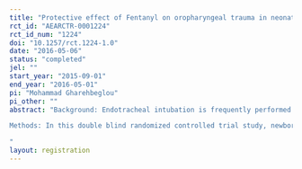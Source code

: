 ```yaml
---
title: "Protective effect of Fentanyl on oropharyngeal trauma in neonatal intubation"
rct_id: "AEARCTR-0001224"
rct_id_num: "1224"
doi: "10.1257/rct.1224-1.0"
date: "2016-05-06"
status: "completed"
jel: ""
start_year: "2015-09-01"
end_year: "2016-05-01"
pi: "Mohammad Gharehbeglou"
pi_other: ""
abstract: "Background: Endotracheal intubation is frequently performed in neonatal intensive care units. It is extremely distressing and painful and has been associated with significant neonatal morbidity. The aim of this study was to evaluate the efficacy and safety of Fentanyl as a premedication and its impact in accelerating the endotracheal intubation in neonates at the neonatal intensive care unit (NICU).
Methods: In this double blind randomized controlled trial study, newborns admitted to NICU of Alzahra Hospital ,Izadi Hospital and Hazrat Masumeh Hospital (in Qom city), requiring an elective endotracheal intubation were randomly assigned in two groups. For the case group Fentanyl was administered 3 mcg/kg slow IV push in 1 mL normal saline in five minutes before intubation, and the control group received 1 mL normal saline five minutes before intubation. From 5 minutes before the procedure until 5 minutes after that, heart rate(HR), blood pressure(BP) and arterial blood oxygen saturation were recorded and compared in both groups. The primary outcome was time to successful intubation. 
"
layout: registration
---
```


